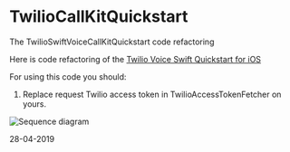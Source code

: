 # TwilioCallKitQuickstart
The TwilioSwiftVoiceCallKitQuickstart code refactoring

Here is code refactoring of the [Twilio Voice Swift Quickstart for iOS](https://github.com/twilio/voice-quickstart-swift)

For using this code you should:
1. Replace request Twilio access token in TwilioAccessTokenFetcher on yours. 

![Sequence diagram](https://user-images.githubusercontent.com/2775621/56875056-e4c6ce80-6a46-11e9-874e-9affea4fa2dd.png)

28-04-2019
